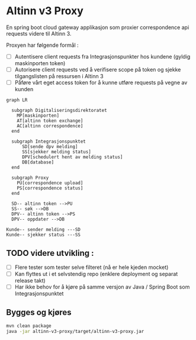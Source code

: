 # Altinn v3 Proxy
En spring boot cloud gateway applikasjon som proxier correspondence api requests videre til Altinn 3.

Proxyen har følgende formål :
- [ ] Autentisere client requests fra Integrasjonspunkter hos kundene (gyldig maskinporten token)
- [ ] Autorisere client requests ved å verifisere scope på token og sjekke tilgangslisten på ressursen i Altinn 3
- [ ] Påføre vårt eget access token for å kunne utføre requests på vegne av kunden

```mermaid
graph LR
  
  subgraph Digitaliseringsdirektoratet
    MP[maskinporten]
    AT[altinn token exchange]
    AC[altinn correspondence]
  end
  
  subgraph Integrasjonspunktet
      SD[sende dpv melding]
      SS[sjekker melding status]
      DPV[schedulert hent av melding status]
      DB[database]
  end
  
  subgraph Proxy
    PU[correspondence upload]
    PS[correspondence status]
  end
  
  SD-- altinn token -->PU
  SS-- søk -->DB
  DPV-- altinn token -->PS
  DPV-- oppdater -->DB
  
Kunde-- sender melding ---SD
Kunde-- sjekker status ---SS
```

## TODO videre utvikling :
- [ ] Flere tester som tester selve filteret (nå er hele kjeden mocket)
- [ ] Kan flyttes ut i et selvstendig repo (enklere deployment og separat release takt)
- [ ] Har ikke behov for å kjøre på samme versjon av Java / Spring Boot som Integrasjonspunktet

## Bygges og kjøres
```bash
mvn clean package
java -jar altinn-v3-proxy/target/altinn-v3-proxy.jar
```

